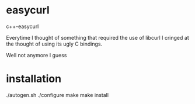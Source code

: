 easycurl
========

c++-easycurl

Everytime I thought of something that required the use of libcurl I cringed at the thought of using its ugly C bindings.

Well not anymore I guess

installation
============

./autogen.sh
./configure
make
make install
